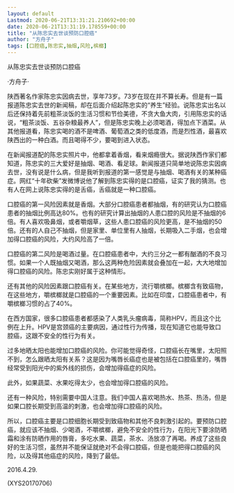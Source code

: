 ```yaml
---
layout: default
Lastmod: 2020-06-21T13:31:21.210692+00:00
date: 2020-06-21T13:31:19.178559+00:00
title: "从陈忠实去世谈预防口腔癌"
author: "方舟子"
tags: [口腔癌,陈忠实,抽烟,风险,槟榔]
---
```


从陈忠实去世谈预防口腔癌

·方舟子·

陕西著名作家陈忠实因病去世，享年73岁。73岁在现在并不算长寿。但是有一篇报道陈忠实去世的新闻稿，却在后面介绍起陈忠实的“养生”经验。说陈忠实出名以后还保持着先前粗茶淡饭的生活习惯和节俭美德，不贪大鱼大肉，引用陈忠实的话说，“粗茶淡饭、五谷杂粮最养人”，但是陈忠实晚上必须喝酒，得加点下酒菜。从其他报道看，陈忠实喝的酒不是啤酒、葡萄酒之类的低度酒，而是烈性酒，最喜欢陕西出的一种白酒。而且喝得不少，要喝到进入状态。

在新闻报道配的陈忠实照片中，他都拿着香烟，看来烟瘾很大。据说陕西作家们都知道，陈忠实的三大爱好是抽烟、喝酒、看足球。新闻报道只简单地说陈忠实因病去世，没有说是什么病，但是我听到报道的第一感觉是与抽烟、喝酒有关的某种癌症。网红“十年砍柴”发微博说他了解到陈忠实得的是口腔癌，证实了我的猜测。也有人在网上说陈忠实得的是舌癌，舌癌就是一种口腔癌。

口腔癌的第一风险因素就是香烟。大部分口腔癌患者都抽烟，有的研究认为口腔癌患者的抽烟比例高达80%。也有的研究计算出抽烟的人患口腔的风险是不抽烟的6倍。有人喜欢吸鼻烟，或者嚼烟草，这些人患口腔癌的风险更高，是不抽烟的50倍。还有的人自己不抽烟，但是家里、单位里有人抽烟，长期吸入二手烟，也会增加得口腔癌的风险，大约风险高了一倍。

口腔癌的第二风险是喝酒过量。在口腔癌患者中，大约三分之一都有酗酒的不良习惯。如果一个人既抽烟又喝酒，那么这两种危险因素就会叠加在一起，大大地增加得口腔癌的风险。陈忠实刚好属于这种情形。

还有其他的风险因素跟口腔癌有关。在某些地方，流行嚼槟榔。槟榔含有致癌物，在这些地方，嚼槟榔就是口腔癌的一个重要因素。比如在印度，口腔癌患者中，有嚼槟榔习惯的占了40%。

在西方国家，很多口腔癌患者都感染了人类乳头瘤病毒，简称HPV，而且这个比例在上升。HPV是宫颈癌的主要病因，通过性行为传播，现在知道它也能导致口腔癌，这跟不安全的性行为有关。

过多地晒太阳也能增加口腔癌的风险。你可能觉得奇怪，口腔癌长在嘴里，太阳照不到，怎么跟晒太阳有关系？这是因为嘴唇长癌症也是被包括在口腔癌里的，嘴唇经常受到阳光中的紫外线的损伤，会增加得癌症的风险。

此外，如果蔬菜、水果吃得太少，也会增加得口腔癌的风险。

还有一种风险，特别需要中国人注意。我们中国人喜欢喝热水、热茶、热汤，但是如果口腔长期受到高温的刺激，也会增加得口腔癌的风险。

所以，口腔癌主要是口腔细胞长期受到致癌物和其他不良刺激引起的。要预防口腔癌，就应该不抽烟、少喝酒，不嚼槟榔，避免不安全的性行为，在阳光下要涂防晒霜和涂有防晒作用的唇膏，多吃水果、蔬菜，茶水、汤放凉了再喝。养成了这些良好的生活习惯，虽然并不能保证就绝对不会得口腔癌，但是也能把得口腔癌的风险，以及得其他癌症的风险，降到了最低。

2016.4.29.

(XYS20170706)

